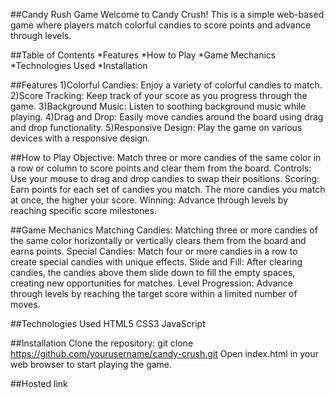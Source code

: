 ##Candy Rush Game
Welcome to Candy Crush! This is a simple web-based game where players match colorful candies to score points and advance through levels.

##Table of Contents
*Features
*How to Play
*Game Mechanics
*Technologies Used
*Installation

##Features
1)Colorful Candies: Enjoy a variety of colorful candies to match.
2)Score Tracking: Keep track of your score as you progress through the game.
3)Background Music: Listen to soothing background music while playing.
4)Drag and Drop: Easily move candies around the board using drag and drop functionality.
5)Responsive Design: Play the game on various devices with a responsive design.

##How to Play
Objective: Match three or more candies of the same color in a row or column to score points and clear them from the board.
Controls: Use your mouse to drag and drop candies to swap their positions.
Scoring: Earn points for each set of candies you match. The more candies you match at once, the higher your score.
Winning: Advance through levels by reaching specific score milestones.



##Game Mechanics
Matching Candies: Matching three or more candies of the same color horizontally or vertically clears them from the board and earns points.
Special Candies: Match four or more candies in a row to create special candies with unique effects.
Slide and Fill: After clearing candies, the candies above them slide down to fill the empty spaces, creating new opportunities for matches.
Level Progression: Advance through levels by reaching the target score within a limited number of moves.


##Technologies Used
HTML5
CSS3
JavaScript


##Installation
Clone the repository:
git clone https://github.com/yourusername/candy-crush.git
Open index.html in your web browser to start playing the game.

##Hosted link 
